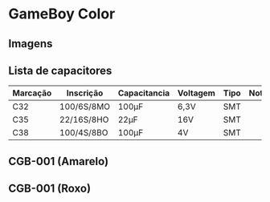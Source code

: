 # GameBoy Color

## Imagens

## Lista de capacitores
| Marcação | Inscrição   | Capacitancia | Voltagem | Tipo   | Notas        |
|----------|-------------|--------------|----------|--------|--------------|
| C32      | 100/6S/8MO  | 100µF        | 6,3V     | SMT    |              |
| C35      | 22/16S/8HO  | 22µF         | 16V      | SMT    |              |
| C38      | 100/4S/8BO  | 100µF        | 4V       | SMT    |              |

## CGB-001 (Amarelo)

## CGB-001 (Roxo)